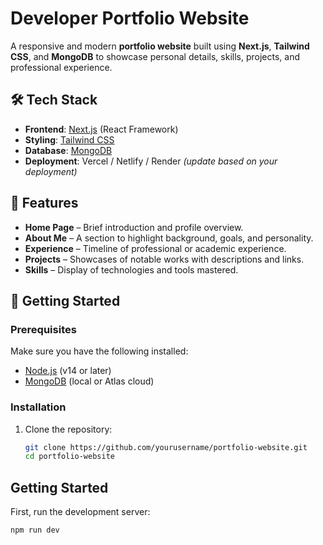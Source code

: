 # Developer Portfolio Website

A responsive and modern **portfolio website** built using **Next.js**, **Tailwind CSS**, and **MongoDB** to showcase personal details, skills, projects, and professional experience.

## 🛠️ Tech Stack

- **Frontend**: [Next.js](https://nextjs.org/) (React Framework)
- **Styling**: [Tailwind CSS](https://tailwindcss.com/)
- **Database**: [MongoDB](https://www.mongodb.com/)
- **Deployment**: Vercel / Netlify / Render *(update based on your deployment)*

## 📁 Features

- **Home Page** – Brief introduction and profile overview.
- **About Me** – A section to highlight background, goals, and personality.
- **Experience** – Timeline of professional or academic experience.
- **Projects** – Showcases of notable works with descriptions and links.
- **Skills** – Display of technologies and tools mastered.

## 🚀 Getting Started

### Prerequisites

Make sure you have the following installed:

- [Node.js](https://nodejs.org/) (v14 or later)
- [MongoDB](https://www.mongodb.com/) (local or Atlas cloud)

### Installation

1. Clone the repository:
   ```bash
   git clone https://github.com/yourusername/portfolio-website.git
   cd portfolio-website


## Getting Started

First, run the development server:

```bash
npm run dev
